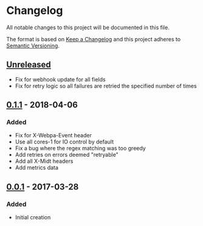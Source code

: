 # Changelog
All notable changes to this project will be documented in this file.

The format is based on [Keep a Changelog](http://keepachangelog.com/en/1.0.0/)
and this project adheres to [Semantic Versioning](http://semver.org/spec/v2.0.0.html).

## [Unreleased]
- Fix for webhook update for all fields
- Fix for retry logic so all failures are retried the specified number of times

## [0.1.1] - 2018-04-06
### Added
- Fix for X-Webpa-Event header
- Use all cores-1 for IO control by default
- Fix a bug where the regex matching was too greedy
- Add retries on errors deemed "retryable"
- Add all X-Midt headers
- Add metrics data

## [0.0.1] - 2017-03-28
### Added
- Initial creation

[Unreleased]: https://github.com/Comcast/wrp-c/compare/0.1.1...HEAD
[0.1.1]: https://github.com/olivierlacan/keep-a-changelog/compare/0.0.1...0.1.1
[0.0.1]: https://github.com/olivierlacan/keep-a-changelog/compare/0.0.0...0.0.1
